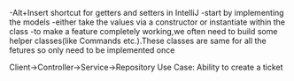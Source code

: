 -Alt+Insert shortcut for getters and setters in IntelliJ
-start by implementing the models
-either take the values via a constructor or instantiate within the class
-to make a feature completely working,we often need to build some helper classes(like Commands etc.).These classes are same for all the fetures so only need to be implemented once

Client->Controller->Service->Repository
Use Case:
Ability to create a ticket